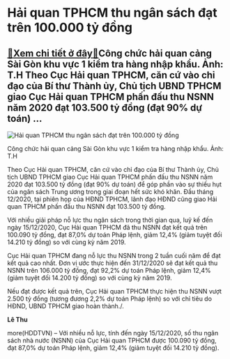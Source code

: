 Hải quan TPHCM thu ngân sách đạt trên 100.000 tỷ đồng
=====================================================

[:gift:Xem chi tiết ở đây:gift:](https://hddtvn.com/hai-quan-tphcm-thu-ngan-sach-dat-tren-100-000-ty-dong-2/)Công chức hải quan cảng Sài Gòn khu vực 1 kiểm tra hàng nhập khẩu. Ảnh: T.H Theo Cục Hải quan TPHCM, căn cứ vào chỉ đạo của Bí thư Thành ủy, Chủ tịch UBND TPHCM giao Cục Hải quan TPHCM phấn đấu thu NSNN năm 2020 đạt 103.500 tỷ đồng (đạt 90% dự toán) …
-----------------------------------------------------------------------------------------------------------------------------------------------------------------------------------------------------------------------------------------------------------





![Hải quan TPHCM thu ngân sách đạt trên 100.000 tỷ đồng](https://hddtvn.com/wp-content/uploads/2021/01/2840_IMG-1293-2.jpg "Hải quan TPHCM thu ngân sách đạt trên 100.000 tỷ đồng")


Công chức hải quan cảng Sài Gòn khu vực 1 kiểm tra hàng nhập khẩu. Ảnh: T.H



Theo Cục Hải quan TPHCM, căn cứ vào chỉ đạo của Bí thư Thành ủy, Chủ tịch UBND TPHCM giao Cục Hải quan TPHCM phấn đấu thu NSNN năm 2020 đạt 103.500 tỷ đồng (đạt 90% dự toán) để góp phần vào sự thiếu hụt của ngân sách Trung ương trong giai đoạn hết sức khó khăn. Đầu tháng 12/2020, tại phiên họp của HĐND TPHCM, lãnh đạo HĐND cũng giao Hải quan TPHCM phấn đấu thu NSNN đạt 103.500 tỷ đồng.


Với nhiều giải pháp nỗ lực thu ngân sách trong thời gian qua, luỹ kế đến ngày 15/12/2020, Cục Hải quan TPHCM đã thu NSNN đạt kết quả trên 100.090 tỷ đồng, đạt 87,0% dự toán Pháp lệnh, giảm 12,4% (giảm tuyệt đối 14.210 tỷ đồng) so với cùng kỳ năm 2019.


Cục Hải quan TPHCM đang nỗ lực thu NSNN trong 2 tuần cuối năm để đạt kết quả cao nhất. Đơn vị ước thực hiện đến 31/12/2020 sẽ đạt kết quả thu NSNN trên 106.000 tỷ đồng, đạt 92,2% dự toán Pháp lệnh, giảm 12,4% (giảm tuyệt đối 14.200 tỷ đồng) so với cùng kỳ năm 2019.


Nếu đạt được kết quả trên, Cục Hải quan TPHCM thực hiện thu NSNN vượt 2.500 tỷ đồng (tương đương 2,2% dự toán Pháp lệnh) so với chỉ tiêu do HĐND, UBND TPHCM giao hoàn thành./.




**Lê Thu**



more(HDDTVN) – Với nhiều nỗ lực, tính đến ngày 15/12/2020, số thu ngân sách nhà nước (NSNN) của Cục Hải quan TPHCM được 100.090 tỷ đồng, đạt 87,0% dự toán Pháp lệnh, giảm 12,4% (giảm tuyệt đối 14.210 tỷ đồng).

